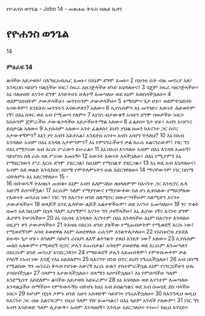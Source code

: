 ﻿
የዮሐንስ ወንጌል - John 14 - መጽሐፍ ቅዱስ ብሉይ ኪዳን
# የዮሐንስ ወንጌል
14
### ምዕራፍ 14
 ልባችሁ አይታወክ፤ በእግዚአብሔር እመኑ፥ በእኔም ደግሞ እመኑ።
2  በአባቴ ቤት ብዙ መኖሪያ አለ፤ እንዲህስ ባይሆን ባልኋችሁ ነበር፤ ስፍራ አዘጋጅላችሁ ዘንድ እሄዳለሁና፤
3  ሄጄም ስፍራ ባዘጋጅላችሁ፥ እኔ ባለሁበት እናንተ ደግሞ እንድትሆኑ ሁለተኛ እመጣለሁ ወደ እኔም እወስዳችኋለሁ።
4  ወደምሄድበትም ታውቃላችሁ፥ መንገዱንም ታውቃላችሁ።
5  ቶማስም። ጌታ ሆይ፥ ወደምትሄድበት አናውቅም፤ እንዴትስ መንገዱን እናውቃለን? አለው።
6  ኢየሱስም። እኔ መንገድና እውነት ሕይወትም ነኝ፤ በእኔ በቀር ወደ አብ የሚመጣ የለም።
7  እኔንስ ብታውቁኝ አባቴን ደግሞ ባወቃችሁ ነበር። ከአሁንም ጀምራችሁ ታውቁታላችሁ አይታችሁትማል አለው።
8  ፊልጶስ። ጌታ ሆይ፥ አብን አሳየንና ይበቃናል አለው።
9  ኢየሱስም አለው። አንተ ፊልጶስ፥ ይህን ያህል ዘመን ከእናንተ ጋር ስኖር አታውቀኝምን? እኔን ያየ አብን አይቶአል፤ እንዴትስ አንተ። አብን አሳየን ትላለህ?
10  እኔ በአብ እንዳለሁ አብም በእኔ እንዳለ አታምንምን? እኔ የምነግራችሁን ቃል ከራሴ አልናገረውም፤ ነገር ግን በእኔ የሚኖረው አብ እርሱ ሥራውን ይሠራል።
11  እኔ በአብ እንዳለሁ አብም በእኔ እንዳለ እመኑኝ፤ ባይሆንስ ስለ ራሱ ስለ ሥራው እመኑኝ።
12  እውነት እውነት እላችኋለሁ፥ በእኔ የሚያምን እኔ የማደርገውን ሥራ እርሱ ደግሞ ያደርጋል፤ ከዚህም የሚበልጥ ያደርጋል፥
13  እኔ ወደ አብ እሄዳለሁና፤ አብም ስለ ወልድ እንዲከበር በስሜ የምትለምኑትን ሁሉ አደርገዋለሁ።
14  ማናቸውንም ነገር በስሜ ብትለምኑ እኔ አደርገዋለሁ።
15 -  
16  ብትወዱኝ ትእዛዜን ጠብቁ። እኔም አብን እለምናለሁ ለዘላለምም ከእናንተ ጋር እንዲኖር ሌላ አጽናኝ ይሰጣችኋል፤
17  እርሱም ዓለም የማያየውና የማያውቀው ስለ ሆነ ሊቀበለው የማይቻለው የእውነት መንፈስ ነው፤ ነገር ግን ከእናንተ ዘንድ ስለሚኖር በውሥጣችሁም ስለሚሆን እናንተ ታውቃላችሁ።
18  ወላጆች እንደ ሌላቸው ልጆች አልተዋችሁም፤ ወደ እናንተ እመጣለሁ።
19  ገና ጥቂት ዘመን አለ ከዚህም በኋላ ዓለም አያየኝም፤ እናንተ ግን ታዩኛላችሁ፤ እኔ ሕያው ነኝና እናንተ ደግሞ ሕያዋን ትሆናላችሁ።
20  እኔ በአባቴ እንዳለሁ እናንተም በእኔ እንዳላችሁ እኔም በእናንተ እንዳለሁ በዚያን ቀን ታውቃላችሁ።
21  ትእዛዜ በእርሱ ዘንድ ያለችው የሚጠብቃትም የሚወደኝ እርሱ ነው፤ የሚወደኝንም አባቴ ይወደዋል እኔም እወደዋለሁ ራሴንም እገልጥለታለሁ።
22  የአስቆሮቱ ያይደለ ይሁዳ። ጌታ ሆይ፥ ለዓለም ሳይሆን ራስህን ለእኛ ልትገልጥ ያለህ እንዴት ነው? አለው።
23  ኢየሱስም መለሰ አለውም። የሚወደኝ ቢኖር ቃሌን ይጠብቃል፤ አባቴም ይወደዋል ወደ እርሱም እንመጣለን በእርሱም ዘንድ መኖሪያ እናደርጋለን።
24  የማይወደኝ ቃሌን አይጠብቅም፤ የምትሰሙትም ቃል የላከኝ የአብ ነው እንጂ የእኔ አይደለም።
25  ከእናንተ ዘንድ ስኖር ይህን ነግሬአችኋለሁ፤
26  አብ በስሜ የሚልከው ግን መንፈስ ቅዱስ የሆነው አጽናኝ እርሱ ሁሉን ያስተምራችኋል እኔም የነገርኋችሁን ሁሉ ያሳስባችኋል።
27  ሰላምን እተውላችኋለሁ፥ ሰላሜን እሰጣችኋለሁ፤ እኔ የምሰጣችሁ ዓለም እንደሚሰጥ አይደለም። ልባችሁ አይታወክ አይፍራም።
28  እኔ እሄዳለሁ ወደ እናንተም እመጣለሁ እንዳልኋችሁ ሰማችሁ። የምትወዱኝስ ብትሆኑ ከእኔ አብ ይበልጣልና ወደ አብ በመሄዴ ደስ ባላችሁ ነበር።
29  ከሆነም በኋላ ታምኑ ዘንድ አሁን አስቀድሞ ሳይሆን። ነግሬአችኋለሁ።
30  ከእንግዲህ ወዲህ ከእናንተ ጋር ብዙ አልናገርም፥ የዚህ ዓለም ገዥ ይመጣልና፤ በእኔ ላይም አንዳች የለውም፤
31  ነገር ግን አብን እንድወድ ዓለም ሊያውቅ፥ አብም እንዳዘዘኝ፥ እንዲሁ አደርጋለሁ። ተነሡ፤ ከዚህ እንሂድ። 
